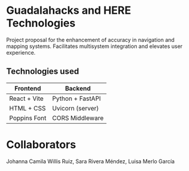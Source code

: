 # Guadalahacks and HERE Technologies

Project proposal for the enhancement of accuracy in navigation and mapping systems. Facilitates multisystem integration and elevates user experience.

## Technologies used

| Frontend       | Backend        |
|----------------|----------------|
| React + Vite   | Python + FastAPI |
| HTML + CSS     | Uvicorn (server) |
| Poppins Font   | CORS Middleware |

# Collaborators

Johanna Camila Willis Ruiz,
Sara Rivera Méndez, 
Luisa Merlo García
